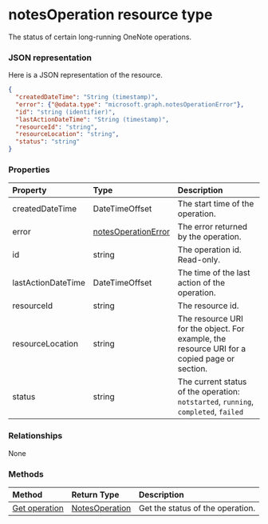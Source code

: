 # notesOperation resource type

The status of certain long-running OneNote operations.

### JSON representation

Here is a JSON representation of the resource.

<!-- {
  "blockType": "resource",
  "optionalProperties": [

  ],
  "@odata.type": "microsoft.graph.notesoperation"
}-->

```json
{
  "createdDateTime": "String (timestamp)",
  "error": {"@odata.type": "microsoft.graph.notesOperationError"},
  "id": "string (identifier)",
  "lastActionDateTime": "String (timestamp)",
  "resourceId": "string",
  "resourceLocation": "string",
  "status": "string"
}

```
### Properties
| Property	   | Type	|Description|
|:---------------|:--------|:----------|
|createdDateTime| DateTimeOffset |The start time of the operation.|
|error|[notesOperationError](notesoperationerror.md)|The error returned by the operation.|
|id|string|The operation id. Read-only.|
|lastActionDateTime| DateTimeOffset |The time of the last action of the operation.|
|resourceId|string|The resource id.|
|resourceLocation|string|The resource URI for the object. For example, the resource URI for a copied page or section. |
|status|string|The current status of the operation: `notstarted`, `running`, `completed`, `failed` |

### Relationships
None


### Methods

| Method		   | Return Type	|Description|
|:---------------|:--------|:----------|
|[Get operation](../api/notesoperation_get.md) | [NotesOperation](notesoperation.md) |Get the status of the operation. |


<!-- uuid: 8fcb5dbc-d5aa-4681-8e31-b001d5168d79
2015-10-25 14:57:30 UTC -->
<!-- {
  "type": "#page.annotation",
  "description": "notesOperation resource",
  "keywords": "",
  "section": "documentation",
  "tocPath": ""
}-->
